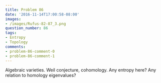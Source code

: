 ```yaml
---
title: Problem 86
date: '2016-11-14T17:00:58-08:00'
images:
- /images/Rufus-82-87_3.png
question_number: 86
tags:
- Entropy
- Topology
comments:
- problem-86-comment-0
- problem-86-comment-1
---
```

Algebraic varieties. Weil conjecture, cohomology. Any entropy here? Any
relation to homology eigenvalues?

